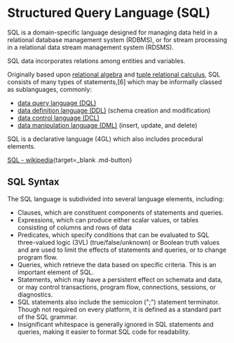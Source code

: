 # Structured Query Language (SQL)

SQL is a domain-specific language designed for managing data held in a relational database management system (RDBMS), or for stream processing in a relational data stream management system (RDSMS).

SQL data incorporates relations among entities and variables.

Originally based upon [relational algebra](https://en.wikipedia.org/wiki/Relational_algebra) and [tuple relational calculus](https://en.wikipedia.org/wiki/Tuple_relational_calculus), SQL consists of many types of statements,[6] which may be informally classed as sublanguages, commonly:

- [data query language (DQL)](https://en.wikipedia.org/wiki/Data_query_language)
- [data definition language (DDL)](https://en.wikipedia.org/wiki/Data_query_language) (schema creation and modification)
- [data control language (DCL)](https://en.wikipedia.org/wiki/Data_control_language)
- [data manipulation language (DML)](https://en.wikipedia.org/wiki/Data_manipulation_language) (insert, update, and delete)

SQL is a declarative language (4GL) which also includes procedural elements.

[SQL - wikipedia](https://en.wikipedia.org/wiki/SQL){target=_blank .md-button}

## SQL Syntax

The SQL language is subdivided into several language elements, including:

- Clauses, which are constituent components of statements and queries.
- Expressions, which can produce either scalar values, or tables consisting of columns and rows of data
- Predicates, which specify conditions that can be evaluated to SQL three-valued logic (3VL) (true/false/unknown) or Boolean truth values and are used to limit the effects of statements and queries, or to change program flow.
- Queries, which retrieve the data based on specific criteria. This is an important element of SQL.
- Statements, which may have a persistent effect on schemata and data, or may control transactions, program flow, connections, sessions, or diagnostics.
- SQL statements also include the semicolon (";") statement terminator. Though not required on every platform, it is defined as a standard part of the SQL grammar.
- Insignificant whitespace is generally ignored in SQL statements and queries, making it easier to format SQL code for readability.
